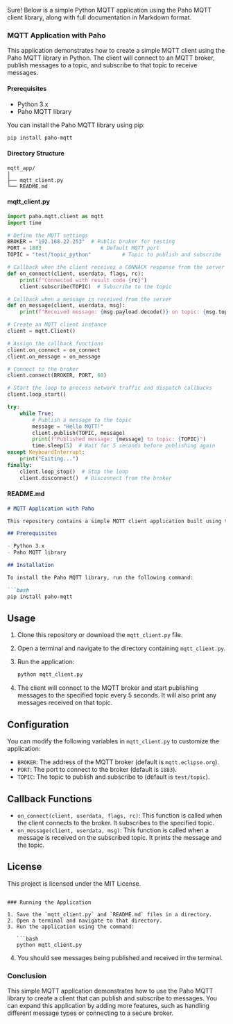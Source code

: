 Sure! Below is a simple Python MQTT application using the Paho MQTT client library, along with full documentation in Markdown format.

### MQTT Application with Paho

This application demonstrates how to create a simple MQTT client using the Paho MQTT library in Python. The client will connect to an MQTT broker, publish messages to a topic, and subscribe to that topic to receive messages.

#### Prerequisites

- Python 3.x
- Paho MQTT library

You can install the Paho MQTT library using pip:

```bash
pip install paho-mqtt
```

#### Directory Structure

```
mqtt_app/
│
├── mqtt_client.py
└── README.md
```

#### mqtt_client.py

```python
import paho.mqtt.client as mqtt
import time

# Define the MQTT settings
BROKER = "192.168.22.253"  # Public broker for testing
PORT = 1883                   # Default MQTT port
TOPIC = "test/topic_python"          # Topic to publish and subscribe

# Callback when the client receives a CONNACK response from the server
def on_connect(client, userdata, flags, rc):
    print(f"Connected with result code {rc}")
    client.subscribe(TOPIC)  # Subscribe to the topic

# Callback when a message is received from the server
def on_message(client, userdata, msg):
    print(f"Received message: {msg.payload.decode()} on topic: {msg.topic}")

# Create an MQTT client instance
client = mqtt.Client()

# Assign the callback functions
client.on_connect = on_connect
client.on_message = on_message

# Connect to the broker
client.connect(BROKER, PORT, 60)

# Start the loop to process network traffic and dispatch callbacks
client.loop_start()

try:
    while True:
        # Publish a message to the topic
        message = "Hello MQTT!"
        client.publish(TOPIC, message)
        print(f"Published message: {message} to topic: {TOPIC}")
        time.sleep(5)  # Wait for 5 seconds before publishing again
except KeyboardInterrupt:
    print("Exiting...")
finally:
    client.loop_stop()  # Stop the loop
    client.disconnect()  # Disconnect from the broker
```

#### README.md

```markdown
# MQTT Application with Paho

This repository contains a simple MQTT client application built using the Paho MQTT library in Python. The client connects to an MQTT broker, publishes messages to a specified topic, and subscribes to that topic to receive messages.

## Prerequisites

- Python 3.x
- Paho MQTT library

## Installation

To install the Paho MQTT library, run the following command:

```bash
pip install paho-mqtt
```

## Usage

1. Clone this repository or download the `mqtt_client.py` file.
2. Open a terminal and navigate to the directory containing `mqtt_client.py`.
3. Run the application:

   ```bash
   python mqtt_client.py
   ```

4. The client will connect to the MQTT broker and start publishing messages to the specified topic every 5 seconds. It will also print any messages received on that topic.

## Configuration

You can modify the following variables in `mqtt_client.py` to customize the application:

- `BROKER`: The address of the MQTT broker (default is `mqtt.eclipse.org`).
- `PORT`: The port to connect to the broker (default is `1883`).
- `TOPIC`: The topic to publish and subscribe to (default is `test/topic`).

## Callback Functions

- `on_connect(client, userdata, flags, rc)`: This function is called when the client connects to the broker. It subscribes to the specified topic.
- `on_message(client, userdata, msg)`: This function is called when a message is received on the subscribed topic. It prints the message and the topic.

## License

This project is licensed under the MIT License.
```

### Running the Application

1. Save the `mqtt_client.py` and `README.md` files in a directory.
2. Open a terminal and navigate to that directory.
3. Run the application using the command:

   ```bash
   python mqtt_client.py
   ```

4. You should see messages being published and received in the terminal.

### Conclusion

This simple MQTT application demonstrates how to use the Paho MQTT library to create a client that can publish and subscribe to messages. You can expand this application by adding more features, such as handling different message types or connecting to a secure broker.